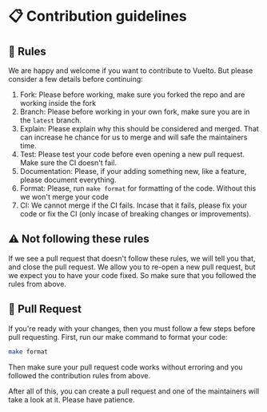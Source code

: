 # 📋 Contribution guidelines

## 📜 Rules

We are happy and welcome if you want to contribute to Vuelto. But please consider a few details before continuing:

1. Fork: Please before working, make sure you forked the repo and are working inside the fork
2. Branch: Please before working in your own fork, make sure you are in the `latest` branch.
3. Explain: Please explain why this should be considered and merged. That can increase he chance for us to merge and will safe the maintainers time.
4. Test: Please test your code before even opening a new pull request. Make sure the CI doesn't fail.
5. Documentation: Please, if your adding something new, like a feature, please document everything.
6. Format: Please, run `make format` for formatting of the code. Without this we won't merge your code
7. CI: We cannot merge if the CI fails. Incase that it fails, please fix your code or fix the CI (only incase of breaking changes or improvements).

## ⚠️  Not following these rules

If we see a pull request that doesn't follow these rules, we will tell you that, and close the pull request.
We allow you to re-open a new pull request, but we expect you to have your code fixed.
So make sure that you followed the rules from above.

## 🔄 Pull Request

If you're ready with your changes, then you must follow a few steps before pull requesting.
First, run our make command to format your code:

```bash
make format
```

Then make sure your pull request code works without erroring and you followed the contribution rules from above.

After all of this, you can create a pull request and one of the maintainers will take a look at it. Please have patience.
